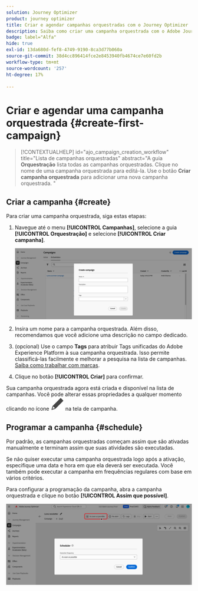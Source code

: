 ```yaml
---
solution: Journey Optimizer
product: journey optimizer
title: Criar e agendar campanhas orquestradas com o Journey Optimizer
description: Saiba como criar uma campanha orquestrada com o Adobe Journey Optimizer
badge: label="Alfa"
hide: true
exl-id: 13da680d-fef8-4749-9190-8ca3d77b060a
source-git-commit: 38d4cc896414fce2e8453940fb4674ce7e60fd2b
workflow-type: tm+mt
source-wordcount: '257'
ht-degree: 17%

---
```



# Criar e agendar uma campanha orquestrada {#create-first-campaign}

>[!CONTEXTUALHELP]
>id="ajo_campaign_creation_workflow"
>title="Lista de campanhas orquestradas"
>abstract="A guia **Orquestração** lista todas as campanhas orquestradas. Clique no nome de uma campanha orquestrada para editá-la. Use o botão **Criar campanha orquestrada** para adicionar uma nova campanha orquestrada. "

## Criar a campanha {#create}

Para criar uma campanha orquestrada, siga estas etapas:

1. Navegue até o menu **[!UICONTROL Campanhas]**, selecione a guia **[!UICONTROL Orquestração]** e selecione **[!UICONTROL Criar campanha]**.

   ![](assets/inventory-create.png)

1. Insira um nome para a campanha orquestrada. Além disso, recomendamos que você adicione uma descrição no campo dedicado.

1. (opcional) Use o campo **Tags** para atribuir Tags unificadas do Adobe Experience Platform à sua campanha orquestrada. Isso permite classificá-las facilmente e melhorar a pesquisa na lista de campanhas. [Saiba como trabalhar com marcas](../start/search-filter-categorize.md#tags).

1. Clique no botão **[!UICONTROL Criar]** para confirmar.


Sua campanha orquestrada agora está criada e disponível na lista de campanhas. Você pode alterar essas propriedades a qualquer momento clicando no ícone ![Configurações da campanha](assets/do-not-localize/campaign-settings.svg) na tela de campanha.


## Programar a campanha {#schedule}

Por padrão, as campanhas orquestradas começam assim que são ativadas manualmente e terminam assim que suas atividades são executadas.

Se não quiser executar uma campanha orquestrada logo após a ativação, especifique uma data e hora em que ela deverá ser executada. Você também pode executar a campanha em frequências regulares com base em vários critérios.

Para configurar a programação da campanha, abra a campanha orquestrada e clique no botão **[!UICONTROL Assim que possível]**.

![](assets/create-schedule.png)

<!--In the Execution frequency field, select 

time zone

daily, weekly, monthly
several times a day based on specific hours or periodically

recurring frequencies (all except as soon and once)
preview launch times
validity period

>[!NOTE]
>
>When scheduling campaigns in [!DNL Adobe Journey Optimizer], ensure your start date/time aligns with the desired first delivery. For recurring campaigns, if the initial scheduled time has already passed, the campaigns will roll over to the next available time slot according to their recurrence rules.

## Work with orchestrated campaign templates {#campaign-templates}

>[!CONTEXTUALHELP]
>id="ajo_workflow_template_for_campaign"
>title="Orchestrated campaign templates"
>abstract="Orchestrated campaign templates contain pre-configured settings and activities which can be reused for creating new orchestrated campaign."

>[!CONTEXTUALHELP]
>id="ajo_workflow_template_creation_properties"
>title="Orchestrated campaign properties"
>abstract="Orchestrated campaign templates contain pre-configured settings and activities which can be reused for creating new orchestrated campaigns. In this screen, enter the label of the orchestrated campaign template and configure its settings such as its internal name, folder and execution folders, timezone, and supervisor group."

Orchestrated campaign templates contain pre-configured settings and activities which can be reused for creating new orchestrated campaigns. You can select the template of your orchestrated campaign from the orchestrated campaign properties, when creating an orchestrated campaign. An empty template is provided by default.

You can create a template from an existing orchestrated campaign, or create a new template from scratch. Both methods are detailed below.

>[!BEGINTABS]

>[!TAB Create a template from an existing orchestrated campaign]

To create an orchestrated campaign template from an existing orchestrated campaign, follow these steps:

1. Open to the **Campaign** menu and browse to the orchestrated campaign to save as a template.
1. Click the three dots on the right of the name of the orchestrated campaign, and choose **Copy as template**.
1. In the popup window, confirm the template creation.
1. In the orchestrated campaign template canvas, check, add, and configure the activities as needed.
1. Browse to the settings, from the **Settings** button, to change the name of the orchestrated campaign template, and enter a description.
1. Select the **folder** and **execution folder** of the template. The folder is the location where the orchestrated campaign template is saved. The execution folder is the folder where orchestrated campaigns created based on this template are saved.
1. Save your changes. 

The orchestrated campaign template is now available in the template list. You can create an orchestrated campaign based on this template. This orchestrated campaign will be pre-configured with the settings and activities defined in the template.


>[!TAB Create a template from scratch]


To create an orchestrated campaign template from scratch, follow these steps:

1. Open to the **Campaign** menu and browse to the **Templates** tab. You can see the list of available orchestrated campaign templates.
1. Click the **[!UICONTROL Create template]** button in the upper-right corner of the screen.
1. Enter the label and open the additional options to enter a description of your orchestrated campaign template.
1. Select the folder and execution folder of the template. The folder is the location where the orchestrated campaign template is saved. The execution folder is the folder where orchestrated campaigns created based on this template are saved.
1. Click the **Create** button to confirm your settings.
1. In the orchestrated campaign template canvas, add and configure the activities as needed.

     ![](assets/wf-template-activities.png){zoomable="yes"}

1. Save your changes. 

The orchestrated campaign template is now available in the template list. You can create an orchestrated campaign based on this template. This orchestrated campaign will be pre-configured with the settings and activities defined in the template.

>[!ENDTABS]






## Next steps {#next}

Once your campaign configuration and content are ready, you can review and activate it. [Learn more](review-activate-campaign.md)

-->